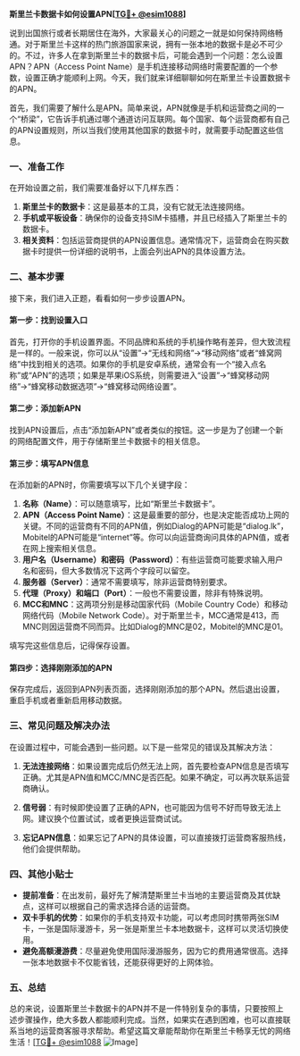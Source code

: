 **斯里兰卡数据卡如何设置APN[[TG💪+ @esim1088](https://t.me/s/esim1088)]**

说到出国旅行或者长期居住在海外，大家最关心的问题之一就是如何保持网络畅通。对于斯里兰卡这样的热门旅游国家来说，拥有一张本地的数据卡是必不可少的。不过，许多人在拿到斯里兰卡的数据卡后，可能会遇到一个问题：怎么设置APN？APN（Access Point Name）是手机连接移动网络时需要配置的一个参数，设置正确才能顺利上网。今天，我们就来详细聊聊如何在斯里兰卡设置数据卡的APN。

首先，我们需要了解什么是APN。简单来说，APN就像是手机和运营商之间的一个“桥梁”，它告诉手机通过哪个通道访问互联网。每个国家、每个运营商都有自己的APN设置规则，所以当我们使用其他国家的数据卡时，就需要手动配置这些信息。

### **一、准备工作**

在开始设置之前，我们需要准备好以下几样东西：

1. **斯里兰卡的数据卡**：这是最基本的工具，没有它就无法连接网络。
2. **手机或平板设备**：确保你的设备支持SIM卡插槽，并且已经插入了斯里兰卡的数据卡。
3. **相关资料**：包括运营商提供的APN设置信息。通常情况下，运营商会在购买数据卡时提供一份详细的说明书，上面会列出APN的具体设置方法。

### **二、基本步骤**

接下来，我们进入正题，看看如何一步步设置APN。

#### **第一步：找到设置入口**
首先，打开你的手机设置界面。不同品牌和系统的手机操作略有差异，但大致流程是一样的。一般来说，你可以从“设置”→“无线和网络”→“移动网络”或者“蜂窝网络”中找到相关的选项。如果你的手机是安卓系统，通常会有一个“接入点名称”或“APN”的选项；如果是苹果iOS系统，则需要进入“设置”→“蜂窝移动网络”→“蜂窝移动数据选项”→“蜂窝移动网络设置”。

#### **第二步：添加新APN**
找到APN设置后，点击“添加新APN”或者类似的按钮。这一步是为了创建一个新的网络配置文件，用于存储斯里兰卡数据卡的相关信息。

#### **第三步：填写APN信息**
在添加新的APN时，你需要填写以下几个关键字段：

1. **名称（Name）**：可以随意填写，比如“斯里兰卡数据卡”。
2. **APN（Access Point Name）**：这是最重要的部分，也是决定能否成功上网的关键。不同的运营商有不同的APN值，例如Dialog的APN可能是“dialog.lk”，Mobitel的APN可能是“internet”等。你可以向运营商询问具体的APN值，或者在网上搜索相关信息。
3. **用户名（Username）和密码（Password）**：有些运营商可能要求输入用户名和密码，但大多数情况下这两个字段可以留空。
4. **服务器（Server）**：通常不需要填写，除非运营商特别要求。
5. **代理（Proxy）和端口（Port）**：一般也不需要设置，除非有特殊说明。
6. **MCC和MNC**：这两项分别是移动国家代码（Mobile Country Code）和移动网络代码（Mobile Network Code）。对于斯里兰卡，MCC通常是413，而MNC则因运营商不同而异。比如Dialog的MNC是02，Mobitel的MNC是01。

填写完这些信息后，记得保存设置。

#### **第四步：选择刚刚添加的APN**
保存完成后，返回到APN列表页面，选择刚刚添加的那个APN。然后退出设置，重启手机或者重新启用移动数据。

### **三、常见问题及解决办法**

在设置过程中，可能会遇到一些问题。以下是一些常见的错误及其解决方法：

1. **无法连接网络**：如果设置完成后仍然无法上网，首先要检查APN信息是否填写正确。尤其是APN值和MCC/MNC是否匹配。如果不确定，可以再次联系运营商确认。
   
2. **信号弱**：有时候即使设置了正确的APN，也可能因为信号不好而导致无法上网。建议换个位置试试，或者更换运营商试试。

3. **忘记APN信息**：如果忘记了APN的具体设置，可以直接拨打运营商客服热线，他们会提供帮助。

### **四、其他小贴士**

- **提前准备**：在出发前，最好先了解清楚斯里兰卡当地的主要运营商及其优缺点，这样可以根据自己的需求选择合适的运营商。
- **双卡手机的优势**：如果你的手机支持双卡功能，可以考虑同时携带两张SIM卡，一张是国际漫游卡，另一张是斯里兰卡本地数据卡，这样可以灵活切换使用。
- **避免高额漫游费**：尽量避免使用国际漫游服务，因为它的费用通常很高。选择一张本地数据卡不仅能省钱，还能获得更好的上网体验。

### **五、总结**

总的来说，设置斯里兰卡数据卡的APN并不是一件特别复杂的事情，只要按照上述步骤操作，绝大多数人都能顺利完成。当然，如果实在遇到困难，也可以直接联系当地的运营商客服寻求帮助。希望这篇文章能帮助你在斯里兰卡畅享无忧的网络生活！[[TG💪+ @esim1088](https://t.me/s/esim1088) ![Image](https://i.postimg.cc/4NQfJmqS/Snipaste-2025-05-13-00-14-12.png)]